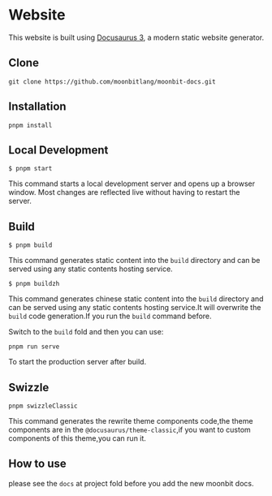 # Website

This website is built using [Docusaurus 3](https://docusaurus.io/), a modern static website generator.

## Clone

```
git clone https://github.com/moonbitlang/moonbit-docs.git
```

## Installation

```
pnpm install
```

## Local Development

```
$ pnpm start
```

This command starts a local development server and opens up a browser window. Most changes are reflected live without having to restart the server.

## Build

```
$ pnpm build
```

This command generates static content into the `build` directory and can be served using any static contents hosting service.

```
$ pnpm buildzh
```

This command generates chinese static content into the `build` directory and can be served using any static contents hosting service.It will overwrite the `build` code generation.If you run the `build` command before.

Switch to the `build` fold and then you can use:

```shell
pnpm run serve
```

To start the production server after build.

## Swizzle

```shell
pnpm swizzleClassic
```

This command generates the rewrite theme components code,the theme components are in the `@docusaurus/theme-classic`,if you want to custom components of this theme,you can run it.

## How to use

please see the `docs` at project fold before you add the new moonbit docs.

